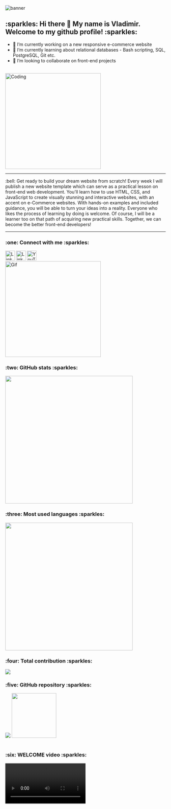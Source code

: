 <img src="https://user-images.githubusercontent.com/114678399/228972961-b6eb4e9b-d027-4082-94a9-d71d17442c24.png" alt="banner">


<h2> :sparkles: Hi there 👋 My name is Vladimir. Welcome to my github profile! :sparkles:</h2>

- 🔭 I’m currently working on a new responsive e-commerce website
- 🌱 I’m currently learning about relational databases - Bash scripting, SQL, PostgreSQL, Git etc.
- 👯 I’m looking to collaborate on front-end projects

<br>
<div display="inline">
     <img src="https://media.giphy.com/media/OWgDiFQbtizpdLewE5/giphy.gif" width="300px" alt="Coding"><hr>
     <p>:bell: Get ready to build your dream website from scratch! Every week I will publish a new website template which can serve as a practical lesson on front-end web development. You'll learn how to use HTML, CSS, and JavaScript to create visually stunning and interactive websites, with an accent on e-Commerce websites. With hands-on examples and included guidance, you will be able to turn your ideas into a reality. Everyone who likes the process of learning by doing is welcome. Of course, I will be a learner too on that path of acquiring new practical skills. Together, we can become the better front-end developers!</p><hr>
</div>


<h3>:one: Connect with me :sparkles:</h3>
<div display="inline">
  <a href="https://www.linkedin.com/in/dobarbrend/" target="_blank"><img src="https://user-images.githubusercontent.com/114678399/228941213-dc816222-125a-40c8-aab9-f19dbd4d8a5b.png" alt="LinkedIn" width="30px"></a>
  <a href="https://twitter.com/DobarBREND" target="_blank"><img src="https://user-images.githubusercontent.com/114678399/228942194-94e5f20a-06d6-4e8f-9dae-1cd30668a169.png" alt="LinkedIn" width="30px"></a>
  <a href="https://www.youtube.com/@DobarBREND" target="_blank"><img src="https://user-images.githubusercontent.com/114678399/228959286-50e0c075-2d49-4536-ba84-0a0509fa4b29.png" alt="YouTube" width="30px"></a>
</div>
<div>
  <img src="https://media.giphy.com/media/f3iwJFOVOwuy7K6FFw/giphy.gif" width="300px" alt="Gif">
</div>

<h3>:two: GitHub stats :sparkles:</h3>
<img src="https://github-readme-stats.vercel.app/api?username=DobarBREND&show_icons=true&theme=dark" width="400">
 
 
<h3>:three: Most used languages :sparkles:</h3>
<img src="https://github-readme-stats.vercel.app/api/top-langs?username=DobarBREND&layout=compact&theme=dark" width="400">

<h3>:four: Total contribution :sparkles:</h3>
<img src="https://github-readme-streak-stats.herokuapp.com/?user=DobarBREND&theme=dark">

<h3>:five: GitHub repository :sparkles:</h3>
<div display="flex">
 <img src="https://github-readme-stats.vercel.app/api/pin/?username=DobarBREND&repo=wow-shopping&theme=dark">
 <img src="https://github-readme-stats.vercel.app/api/pin/?username=DobarBREND&repo=e-commerce-website&theme=dark" height="140">
</div>

<br>
<h3>:six: WELCOME video :sparkles:</h3>
<video src="https://user-images.githubusercontent.com/114678399/228936520-32bca65f-90c4-4276-ba68-d9a17b2f6c95.mp4" width="50%"></video>

     
     
     


 
<!--
**DobarBREND/DobarBREND** is a ✨ _special_ ✨ repository because its `README.md` (this file) appears on your GitHub profile.

Here are some ideas to get you started:

- 🔭 I’m currently working on my personal porfolio website
- 🌱 I’m currently learning about relational databases
- 👯 I’m looking to collaborate on front-end projects
- 🤔 I’m looking for help with ...
- 💬 Ask me about ...
- 📫 How to reach me: ...
- 😄 Pronouns: ...
- ⚡ Fun fact: ...
[![](https://img.shields.io/badge/Medium-12100E?style=for-the-badge&logo=medium&logoColor=white)](https://medium.com/@DobarBREND)
[![](https://img.shields.io/badge/linkedin-%230077B5.svg?style=for-the-badge&logo=linkedin)](https://www.linkedin.com/in/DobarBREND/)
-->




